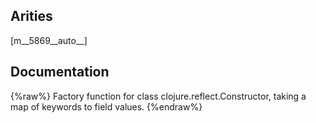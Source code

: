 ## Arities
[m__5869__auto__]

## Documentation
{%raw%}
Factory function for class clojure.reflect.Constructor, taking a map of keywords to field values.
{%endraw%}
